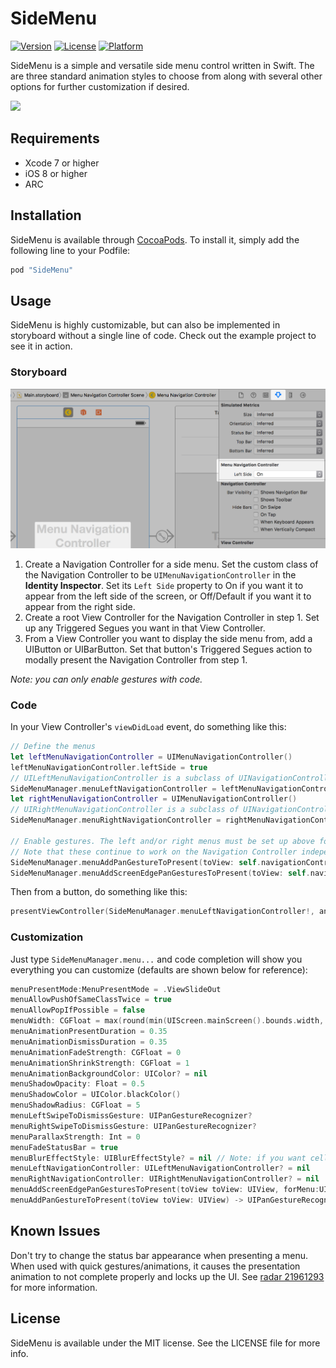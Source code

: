 # SideMenu
[![Version](https://img.shields.io/cocoapods/v/SideMenu.svg?style=flat)](http://cocoapods.org/pods/SideMenu)
[![License](https://img.shields.io/cocoapods/l/SideMenu.svg?style=flat)](http://cocoapods.org/pods/SideMenu)
[![Platform](https://img.shields.io/cocoapods/p/SideMenu.svg?style=flat)](http://cocoapods.org/pods/SideMenu)

SideMenu is a simple and versatile side menu control written in Swift. The are three standard animation styles to choose from along with several other options for further customization if desired.

![](etc/Preview.gif)

## Requirements
* Xcode 7 or higher
* iOS 8 or higher
* ARC

## Installation

SideMenu is available through [CocoaPods](http://cocoapods.org). To install
it, simply add the following line to your Podfile:

```ruby
pod "SideMenu"
```

## Usage
SideMenu is highly customizable, but can also be implemented in storyboard without a single line of code. Check out the example project to see it in action.

### Storyboard
![](etc/Screenshot.png)

1. Create a Navigation Controller for a side menu. Set the custom class of the Navigation Controller to be `UIMenuNavigationController` in the **Identity Inspector**. Set its `Left Side` property to On if you want it to appear from the left side of the screen, or Off/Default if you want it to appear from the right side.
2. Create a root View Controller for the Navigation Controller in step 1. Set up any Triggered Segues you want in that View Controller.
3. From a View Controller you want to display the side menu from, add a UIButton or UIBarButton. Set that button's Triggered Segues action to modally present the Navigation Controller from step 1.

*Note: you can only enable gestures with code.*

### Code
In your View Controller's `viewDidLoad` event, do something like this:
``` swift
// Define the menus
let leftMenuNavigationController = UIMenuNavigationController()
leftMenuNavigationController.leftSide = true
// UILeftMenuNavigationController is a subclass of UINavigationController, so do any additional configuration of it here
SideMenuManager.menuLeftNavigationController = leftMenuNavigationController
let rightMenuNavigationController = UIMenuNavigationController()
// UIRightMenuNavigationController is a subclass of UINavigationController, so do any additional configuration of it here
SideMenuManager.menuRightNavigationController = rightMenuNavigationController

// Enable gestures. The left and/or right menus must be set up above for these to work.
// Note that these continue to work on the Navigation Controller independent of the View Controller it displays!
SideMenuManager.menuAddPanGestureToPresent(toView: self.navigationController!.navigationBar)
SideMenuManager.menuAddScreenEdgePanGesturesToPresent(toView: self.navigationController!.view)
```
Then from a button, do something like this:
``` swift
presentViewController(SideMenuManager.menuLeftNavigationController!, animated: true, completion: nil)
```

### Customization
Just type `SideMenuManager.menu...` and code completion will show you everything you can customize (defaults are shown below for reference):
``` swift
menuPresentMode:MenuPresentMode = .ViewSlideOut
menuAllowPushOfSameClassTwice = true
menuAllowPopIfPossible = false
menuWidth: CGFloat = max(round(min(UIScreen.mainScreen().bounds.width, UIScreen.mainScreen().bounds.height) * 0.75), 240)
menuAnimationPresentDuration = 0.35
menuAnimationDismissDuration = 0.35
menuAnimationFadeStrength: CGFloat = 0
menuAnimationShrinkStrength: CGFloat = 1
menuAnimationBackgroundColor: UIColor? = nil
menuShadowOpacity: Float = 0.5
menuShadowColor = UIColor.blackColor()
menuShadowRadius: CGFloat = 5
menuLeftSwipeToDismissGesture: UIPanGestureRecognizer?
menuRightSwipeToDismissGesture: UIPanGestureRecognizer?
menuParallaxStrength: Int = 0
menuFadeStatusBar = true
menuBlurEffectStyle: UIBlurEffectStyle? = nil // Note: if you want cells in a UITableViewController menu to look good, make them a subclass of UITableViewVibrantCell!
menuLeftNavigationController: UILeftMenuNavigationController? = nil
menuRightNavigationController: UIRightMenuNavigationController? = nil
menuAddScreenEdgePanGesturesToPresent(toView toView: UIView, forMenu:UIRectEdge? = nil) -> [UIScreenEdgePanGestureRecognizer]
menuAddPanGestureToPresent(toView toView: UIView) -> UIPanGestureRecognizer
```

## Known Issues
Don't try to change the status bar appearance when presenting a menu. When used with quick gestures/animations, it causes the presentation animation to not complete properly and locks up the UI. See [radar 21961293](http://www.openradar.me/21961293) for more information.

## License

SideMenu is available under the MIT license. See the LICENSE file for more info.

